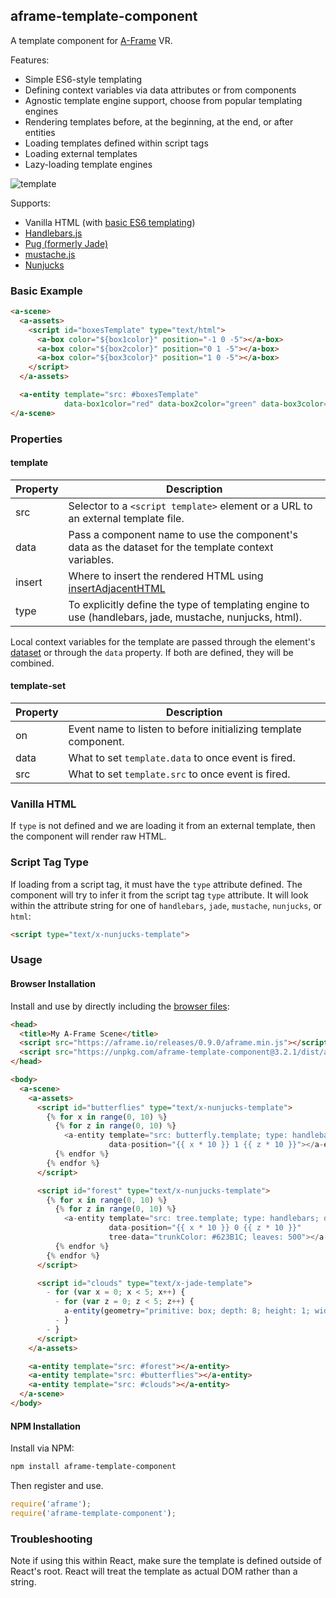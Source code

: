 ## aframe-template-component

A template component for [A-Frame](https://aframe.io) VR.

Features:

- Simple ES6-style templating
- Defining context variables via data attributes or from components
- Agnostic template engine support, choose from popular templating engines
- Rendering templates before, at the beginning, at the end, or after entities
- Loading templates defined within script tags
- Loading external templates
- Lazy-loading template engines

![template](https://cloud.githubusercontent.com/assets/674727/13244577/23d4991e-d9bc-11e5-99dc-589cf771e372.gif)

Supports:

- Vanilla HTML (with [basic ES6 templating](https://developer.mozilla.org/en-US/docs/Web/JavaScript/Reference/Template_literals))
- [Handlebars.js](http://handlebarsjs.com/)
- [Pug (formerly Jade)](https://pugjs.org)
- [mustache.js](https://mustache.github.io/)
- [Nunjucks](https://mozilla.github.io/nunjucks/)

### Basic Example

```html
<a-scene>
  <a-assets>
    <script id="boxesTemplate" type="text/html">
      <a-box color="${box1color}" position="-1 0 -5"></a-box>
      <a-box color="${box2color}" position="0 1 -5"></a-box>
      <a-box color="${box3color}" position="1 0 -5"></a-box>
    </script>
  </a-assets>

  <a-entity template="src: #boxesTemplate"
            data-box1color="red" data-box2color="green" data-box3color="blue"></a-entity>
</a-scene>
```

### Properties

#### template

| Property   | Description                                                                                                                           |
| ---------- | ------------------------------------------------------------------------------------------------------------------------------------- |
| src        | Selector to a `<script template>` element or a URL to an external template file.                                                      |
| data       | Pass a component name to use the component's data as the dataset for the template context variables.                                  |
| insert     | Where to insert the rendered HTML using [insertAdjacentHTML](https://developer.mozilla.org/docs/Web/API/Element/insertAdjacentHTML)   |
| type       | To explicitly define the type of templating engine to use (handlebars, jade, mustache, nunjucks, html).                               |

Local context variables for the template are passed through the element's
[dataset](https://developer.mozilla.org/docs/Web/API/HTMLElement/dataset) or
through the `data` property. If both are defined, they will be combined.

#### template-set

| Property   | Description                                                                                                                           |
| ---------- | ------------------------------------------------------------------------------------------------------------------------------------- |
| on         | Event name to listen to before initializing template component.                                                                       |
| data       | What to set `template.data` to once event is fired.                                                                                   |
| src        | What to set `template.src` to once event is fired.                                                                                    |

### Vanilla HTML

If `type` is not defined and we are loading it from an external template, then
the component will render raw HTML.

### Script Tag Type

If loading from a script tag, it must have the `type` attribute defined. The
component will try to infer it from the script tag `type` attribute. It will
look within the attribute string for one of `handlebars`, `jade`, `mustache`,
`nunjucks`, or `html`:

```html
<script type="text/x-nunjucks-template">
```

### Usage

#### Browser Installation

Install and use by directly including the [browser files](dist):

```html
<head>
  <title>My A-Frame Scene</title>
  <script src="https://aframe.io/releases/0.9.0/aframe.min.js"></script>
  <script src="https://unpkg.com/aframe-template-component@3.2.1/dist/aframe-template-component.min.js"></script>
</head>

<body>
  <a-scene>
    <a-assets>
      <script id="butterflies" type="text/x-nunjucks-template">
        {% for x in range(0, 10) %}
          {% for z in range(0, 10) %}
            <a-entity template="src: butterfly.template; type: handlebars"
                      data-position="{{ x * 10 }} 1 {{ z * 10 }}"></a-entity>
          {% endfor %}
        {% endfor %}
      </script>

      <script id="forest" type="text/x-nunjucks-template">
        {% for x in range(0, 10) %}
          {% for z in range(0, 10) %}
            <a-entity template="src: tree.template; type: handlebars; data: tree-data"
                      data-position="{{ x * 10 }} 0 {{ z * 10 }}"
                      tree-data="trunkColor: #623B1C; leaves: 500"></a-entity>
          {% endfor %}
        {% endfor %}
      </script>

      <script id="clouds" type="text/x-jade-template">
        - for (var x = 0; x < 5; x++) {
          - for (var z = 0; z < 5; z++) {
            a-entity(geometry="primitive: box; depth: 8; height: 1; width: 6", material="opacity: 0.2", position="#{x * 20} 15 #{z * 20}")
          - }
        - }
      </script>
    </a-assets>

    <a-entity template="src: #forest"></a-entity>
    <a-entity template="src: #butterflies"></a-entity>
    <a-entity template="src: #clouds"></a-entity>
  </a-scene>
</body>
```

#### NPM Installation

Install via NPM:

```bash
npm install aframe-template-component
```

Then register and use.

```js
require('aframe');
require('aframe-template-component');
```

### Troubleshooting

Note if using this within React, make sure the template is defined outside of
React's root. React will treat the template as actual DOM rather than a string.
